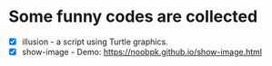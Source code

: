 # Some funny codes are collected

- [x] illusion - a script using Turtle graphics.
- [x] show-image - Demo: https://noobpk.github.io/show-image.html